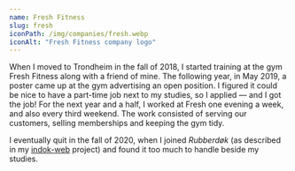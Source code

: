 ```yaml
---
name: Fresh Fitness
slug: fresh
iconPath: /img/companies/fresh.webp
iconAlt: "Fresh Fitness company logo"
---
```


When I moved to Trondheim in the fall of 2018, I started training at the gym Fresh Fitness along
with a friend of mine. The following year, in May 2019, a poster came up at the gym advertising an
open position. I figured it could be nice to have a part-time job next to my studies, so I applied
⁠— and I got the job! For the next year and a half, I worked at Fresh one evening a week, and also
every third weekend. The work consisted of serving our customers, selling memberships and keeping
the gym tidy.

I eventually quit in the fall of 2020, when I joined _Rubberdøk_ (as described in my
[indok-web](/indok-web) project) and found it too much to handle beside my studies.
